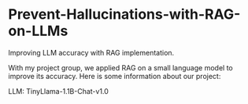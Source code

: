 # Prevent-Hallucinations-with-RAG-on-LLMs
Improving LLM accuracy with RAG implementation. 

With my project group, we applied RAG on a small language model to improve its accuracy. Here is some information about our project:

LLM: TinyLlama-1.1B-Chat-v1.0
